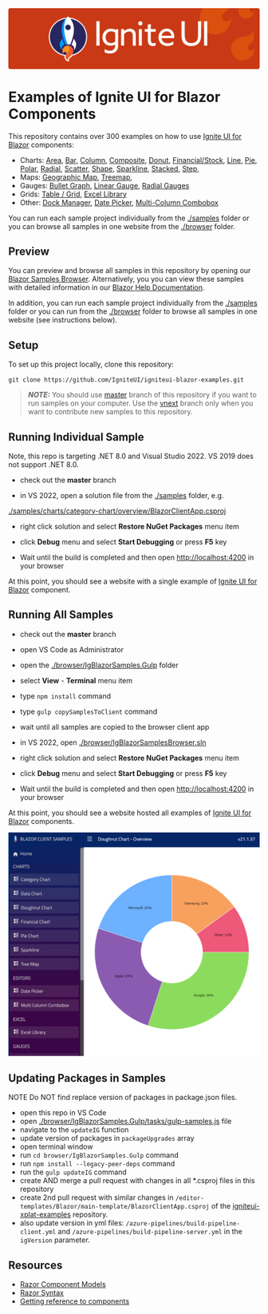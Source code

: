 <div style="display: flex; flex-flow: row; font-family: 'Titillium Web'">
    <img style="border-radius: 0.25rem" alt="ignite-ui" src="https://raw.githubusercontent.com/IgniteUI/igniteui-xplat-docs/vnext/doc/en/images/readme/ig-banner.png"/>
</div>

# Examples of Ignite UI for Blazor Components

This repository contains over 300 examples on how to use [Ignite UI for Blazor](https://www.infragistics.com/products/ignite-ui-blazor/blazor/components/general-getting-started.html) components:

- Charts:
[Area](https://www.infragistics.com/blazorsite/components/charts/types/area-chart),
[Bar](https://www.infragistics.com/blazorsite/components/charts/types/bar-chart),
[Column](https://www.infragistics.com/blazorsite/components/charts/types/column-chart),
[Composite](https://www.infragistics.com/blazorsite/components/charts/types/composite-chart),
[Donut](https://www.infragistics.com/blazorsite/components/charts/types/donut-chart),
[Financial/Stock](https://www.infragistics.com/blazorsite/components/charts/types/stock-chart),
[Line](https://www.infragistics.com/blazorsite/components/charts/types/line-chart),
[Pie](https://www.infragistics.com/blazorsite/components/charts/types/pie-chart),
[Polar](https://www.infragistics.com/blazorsite/components/charts/types/polar-chart),
[Radial](https://www.infragistics.com/blazorsite/components/charts/types/radial-chart),
[Scatter](https://www.infragistics.com/blazorsite/components/charts/types/scatter-chart),
[Shape](https://www.infragistics.com/blazorsite/components/charts/types/shape-chart),
[Sparkline](https://www.infragistics.com/blazorsite/components/charts/types/sparkline-chart),
[Stacked](https://www.infragistics.com/blazorsite/components/charts/types/stacked-chart),
[Step](https://www.infragistics.com/blazorsite/components/charts/types/step-chart),
- Maps:
[Geographic Map](https://www.infragistics.com/blazorsite/components/geo-map.html),
[Treemap](https://www.infragistics.com/blazorsite/components/treemap-overview.html),
- Gauges:
[Bullet Graph](https://www.infragistics.com/blazorsite/components/bullet-graph),
[Linear Gauge](https://www.infragistics.com/blazorsite/components/linear-gauge.html),
[Radial Gauges](https://www.infragistics.com/blazorsite/components/radial-gauge.html)
- Grids:
[Table / Grid](https://www.infragistics.com/blazorsite/components/data-grid.html),
[Excel Library](https://www.infragistics.com/blazorsite/components/excel_library_using_workbooks.html)
- Other:
[Dock Manager](https://www.infragistics.com/blazorsite/components/dock-manager),
[Date Picker](https://www.infragistics.com/blazorsite/components/editors/date-picker),
[Multi-Column Combobox](https://www.infragistics.com/blazorsite/components/editors/multi-column-combobox)

You can run each sample project individually from the [./samples](./samples) folder or you can browse all samples in one website from the [./browser](./browser) folder.
<!-- In addition, you can run each sample on Code Sandbox website by clicking on the `Edit on CodeSandbox` button in a readme file of sample project, e.g.

[./samples/charts/category-chart/overview/README.md](./samples/charts/category-chart/overview/README.md) -->


## Preview

You can preview and browse all samples in this repository by opening our [Blazor Samples Browser](https://infragistics.com/blazor-client/). Alternatively, you you can view these samples with detailed information in our [Blazor Help Documentation](https://www.infragistics.com/products/ignite-ui-blazor/blazor/components/general-getting-started.html).

In addition, you can run each sample project individually from the [./samples](./samples) folder or you can run from the [./browser](./browser) folder to browse all samples in one website (see instructions below).

## Setup

To set up this project locally, clone this repository:
```
git clone https://github.com/IgniteUI/igniteui-blazor-examples.git
```

> **_NOTE:_** You should use [master](https://github.com/IgniteUI/igniteui-blazor-examples/tree/master) branch of this repository if you want to run samples on your computer. Use the [vnext](https://github.com/IgniteUI/igniteui-blazor-examples/tree/vnext) branch only when you want to contribute new samples to this repository.

## Running Individual Sample

Note, this repo is targeting .NET 8.0 and Visual Studio 2022. VS 2019 does not support .NET 8.0.

- check out the **master** branch

- in VS 2022, open a solution file from the [./samples](./samples) folder, e.g.

[./samples/charts/category-chart/overview/BlazorClientApp.csproj](./samples/charts/category-chart/overview/BlazorClientApp.csproj)

- right click solution and select **Restore NuGet Packages** menu item

- click **Debug** menu and select **Start Debugging** or press **F5** key

- Wait until the build is completed and then open [http://localhost:4200](http://localhost:4200) in your browser

At this point, you should see a website with a single example of [Ignite UI for Blazor](https://infragistics.com/blazorsite/components/general-getting-started.html) component.


## Running All Samples

- check out the **master** branch

- open VS Code as Administrator

- open the [./browser/IgBlazorSamples.Gulp](./browser/IgBlazorSamples.Gulp) folder

- select **View** - **Terminal** menu item

- type `npm install` command

- type `gulp copySamplesToClient` command

- wait until all samples are copied to the browser client app

- in VS 2022, open [./browser/IgBlazorSamplesBrowser.sln](./browser/IgBlazorSamplesBrowser.sln)

- right click solution and select **Restore NuGet Packages** menu item

- click **Debug** menu and select **Start Debugging** or press **F5** key

- Wait until the build is completed and then open [http://localhost:4200](http://localhost:4200) in your browser

At this point, you should see a website hosted all examples of [Ignite UI for Blazor](https://infragistics.com/blazorsite/components/general-getting-started.html) components.

![Samples Browser Preview](./browser/IgBlazorSamples.Client/wwwroot/images/preview.PNG)

## Updating Packages in Samples

NOTE Do NOT find replace version of packages in package.json files. 

- open this repo in VS Code
- open [./browser/IgBlazorSamples.Gulp/tasks/gulp-samples.js](./browser/tasks/gulp-samples.js) file
- navigate to the `updateIG` function
- update version of packages in `packageUpgrades` array
- open terminal window
- run `cd browser/IgBlazorSamples.Gulp` command
- run `npm install --legacy-peer-deps` command
- run the `gulp updateIG` command
- create AND merge a pull request with changes in all *.csproj files in this repository
- create 2nd pull request with similar changes in `/editor-templates/Blazor/main-template/BlazorClientApp.csproj` of the [igniteui-xplat-examples](https://github.com/IgniteUI/igniteui-xplat-examples) repository.
- also update version in yml files: `/azure-pipelines/build-pipeline-client.yml` and `/azure-pipelines/build-pipeline-server.yml` in the `igVersion` parameter.

## Resources

- [Razor Component Models](https://www.codemag.com/article/1911052)
- [Razor Syntax](https://docs.microsoft.com/en-us/aspnet/core/blazor/components/?view=aspnetcore-3.1#razor-syntax)
- [Getting reference to components](https://docs.microsoft.com/en-us/aspnet/core/blazor/components/?view=aspnetcore-3.1#capture-references-to-components)
